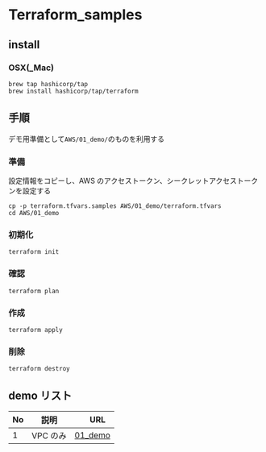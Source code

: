# Terraform_samples

## install

### OSX(\_Mac)

```
brew tap hashicorp/tap
brew install hashicorp/tap/terraform
```

## 手順

デモ用準備として`AWS/01_demo/`のものを利用する

### 準備

設定情報をコピーし、AWS のアクセストークン、シークレットアクセストークンを設定する

```
cp -p terraform.tfvars.samples AWS/01_demo/terraform.tfvars
cd AWS/01_demo
```

### 初期化

```
terraform init
```

### 確認

```
terraform plan
```

### 作成

```
terraform apply
```

### 削除

```
terraform destroy
```

## demo リスト

| No  | 説明     | 　 URL                                                                           |
| --- | -------- | -------------------------------------------------------------------------------- |
| 1   | VPC のみ | [01_demo](https://github.com/mshige1979/Terraform_samples/tree/main/AWS/01_demo) |
